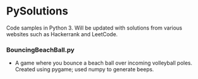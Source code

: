 # PySolutions
Code samples in Python 3. Will be updated with solutions from various websites such as Hackerrank and LeetCode.

### BouncingBeachBall.py
* A game where you bounce a beach ball over incoming volleyball poles. Created using pygame; used numpy to generate beeps.
